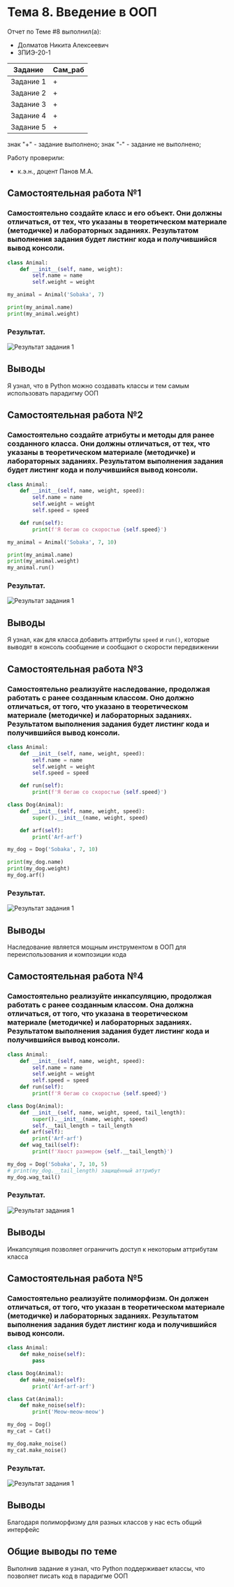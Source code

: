 # Тема 8. Введение в ООП
Отчет по Теме #8 выполнил(а):
- Долматов Никита Алексеевич
- ЗПИЭ-20-1

| Задание    | Сам_раб |
|------------|---------|
| Задание 1  | +       |
| Задание 2  | +       |
| Задание 3  | +       |
| Задание 4  | +       |
| Задание 5  | +       |

знак "+" - задание выполнено; знак "-" - задание не выполнено;

Работу проверили:
- к.э.н., доцент Панов М.А.

## Самостоятельная работа №1
### Самостоятельно создайте класс и его объект. Они должны отличаться, от тех, что указаны в теоретическом материале (методичке) и лабораторных заданиях. Результатом выполнения задания будет листинг кода и получившийся вывод консоли.

```python
class Animal:
    def __init__(self, name, weight):
        self.name = name
        self.weight = weight

my_animal = Animal('Sobaka', 7)

print(my_animal.name)
print(my_animal.weight)
```

### Результат.

![Результат задания 1](./Tema8_1.png)

## Выводы

Я узнал, что в Python можно создавать классы и тем самым использовать парадигму ООП

## Самостоятельная работа №2
### Самостоятельно создайте атрибуты и методы для ранее созданного класса. Они должны отличаться, от тех, что указаны в теоретическом материале (методичке) и лабораторных заданиях. Результатом выполнения задания будет листинг кода и получившийся вывод консоли.

```python
class Animal:
    def __init__(self, name, weight, speed):
        self.name = name
        self.weight = weight
        self.speed = speed

    def run(self):
        print(f'Я бегаю со скоростью {self.speed}')

my_animal = Animal('Sobaka', 7, 10)

print(my_animal.name)
print(my_animal.weight)
my_animal.run()
```

### Результат.

![Результат задания 1](./Tema8_2.png)

## Выводы

Я узнал, как для класса добавить аттрибуты `speed` и `run()`, которые выводят в консоль сообщение и сообщают о скорости передвижении

## Самостоятельная работа №3
### Самостоятельно реализуйте наследование, продолжая работать с ранее созданным классом. Оно должно отличаться, от того, что указано в теоретическом материале (методичке) и лабораторных заданиях. Результатом выполнения задания будет листинг кода и получившийся вывод консоли.

```python
class Animal:
    def __init__(self, name, weight, speed):
        self.name = name
        self.weight = weight
        self.speed = speed

    def run(self):
        print(f'Я бегаю со скоростью {self.speed}')

class Dog(Animal):
    def __init__(self, name, weight, speed):
        super().__init__(name, weight, speed)

    def arf(self):
        print('Arf-arf')

my_dog = Dog('Sobaka', 7, 10)

print(my_dog.name)
print(my_dog.weight)
my_dog.arf()
```

### Результат.

![Результат задания 1](./Tema8_3.png)

## Выводы

Наследование является мощным инструментом в ООП для переиспользования и композиции кода

## Самостоятельная работа №4
### Самостоятельно реализуйте инкапсуляцию, продолжая работать с ранее созданным классом. Она должна отличаться, от того, что указана в теоретическом материале (методичке) и лабораторных заданиях. Результатом выполнения задания будет листинг кода и получившийся вывод консоли.

```python
class Animal:
    def __init__(self, name, weight, speed):
        self.name = name
        self.weight = weight
        self.speed = speed
    def run(self):
        print(f'Я бегаю со скоростью {self.speed}')

class Dog(Animal):
    def __init__(self, name, weight, speed, tail_length):
        super().__init__(name, weight, speed)
        self.__tail_length = tail_length
    def arf(self):
        print('Arf-arf')
    def wag_tail(self):
        print(f'Хвост размером {self.__tail_length}')

my_dog = Dog('Sobaka', 7, 10, 5)
# print(my_dog.__tail_length) защищённый аттрибут
my_dog.wag_tail()
```

### Результат.

![Результат задания 1](./Tema8_4.png)

## Выводы

Инкапсуляция позволяет ограничить доступ к некоторым аттрибутам класса

## Самостоятельная работа №5
### Самостоятельно реализуйте полиморфизм. Он должен отличаться, от того, что указан в теоретическом материале (методичке) и лабораторных заданиях. Результатом выполнения задания будет листинг кода и получившийся вывод консоли.

```python
class Animal:
    def make_noise(self):
        pass

class Dog(Animal):
    def make_noise(self):
        print('Arf-arf-arf')

class Cat(Animal):
    def make_noise(self):
        print('Meow-meow-meow')

my_dog = Dog()
my_cat = Cat()

my_dog.make_noise()
my_cat.make_noise()
```

### Результат.

![Результат задания 1](./Tema8_5.png)

## Выводы

Благодаря полиморфизму для разных классов у нас есть общий интерфейс

## Общие выводы по теме

Выполнив задание я узнал, что Python поддерживает классы, что позволяет писать код в парадигме ООП